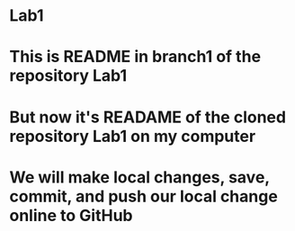 # Lab1

# This is README in branch1 of the repository Lab1

# But now it's READAME of the cloned repository Lab1 on my computer

# We will make local changes, save, commit, and push our local change online to GitHub
